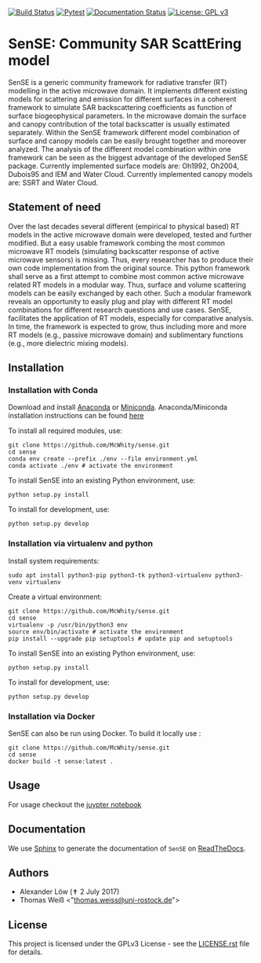 [![Build
Status](https://gitlab.uni-rostock.de/mcwhity/sense/badges/master/pipeline.svg)](https://gitlab.uni-rostock.de/mcwhity/sense)
[![Pytest](https://github.com/mcwhity/sense/actions/workflows/test_build_pytest.yml/badge.svg?branch=dev)](https://github.com/mcwhity/sense/actions/workflows/test_build_pytest.yml)
[![Documentation
Status](https://readthedocs.org/projects/sense-community-sar-scattering-model/badge/?version=latest)](https://sense-community-sar-scattering-model.readthedocs.io/en/latest/?badge=latest)
[![License: GPL
v3](https://img.shields.io/badge/License-GPLv3-blue.svg)](https://www.gnu.org/licenses/gpl-3.0)

# SenSE: Community SAR ScattEring model

SenSE is a generic community framework for radiative transfer (RT)
modelling in the active microwave domain. It implements different
existing models for scattering and emission for different surfaces in a
coherent framework to simulate SAR backscattering coefficients as
function of surface biogeophysical parameters. In the microwave domain
the surface and canopy contribution of the total backscatter is usually
estimated separately. Within the SenSE framework different model
combination of surface and canopy models can be easily brought together
and moreover analyzed. The analysis of the different model combination
within one framework can be seen as the biggest advantage of the
developed SenSE package. Currently implemented surface models are:
Oh1992, Oh2004, Dubois95 and IEM and Water Cloud. Currently implemented
canopy models are: SSRT and Water Cloud.

## Statement of need

Over the last decades several different (empirical to physical based) RT
models in the active microwave domain were developed, tested and further
modified. But a easy usable framework combing the most common microwave
RT models (simulating backscatter response of active microwave sensors)
is missing. Thus, every researcher has to produce their own code
implementation from the original source. This python framework shall
serve as a first attempt to combine most common active microwave related
RT models in a modular way. Thus, surface and volume scattering models
can be easily exchanged by each other. Such a modular framework reveals
an opportunity to easily plug and play with different RT model
combinations for different research questions and use cases. SenSE,
facilitates the application of RT models, especially for comparative
analysis. In time, the framework is expected to grow, thus including
more and more RT models (e.g., passive microwave domain) and
sublimentary functions (e.g., more dielectric mixing models).

## Installation

### Installation with Conda

Download and install
[Anaconda](https://www.anaconda.com/products/individual) or
[Miniconda](https://docs.conda.io/en/latest/miniconda.html).
Anaconda/Miniconda installation instructions can be found
[here](https://conda.io/projects/conda/en/latest/user-guide/install/linux.html#install-linux-silent)

To install all required modules, use:

    git clone https://github.com/McWhity/sense.git
    cd sense
    conda env create --prefix ./env --file environment.yml
    conda activate ./env # activate the environment

To install SenSE into an existing Python environment, use:

    python setup.py install

To install for development, use:

    python setup.py develop

### Installation via virtualenv and python

Install system requirements:

    sudo apt install python3-pip python3-tk python3-virtualenv python3-venv virtualenv

Create a virtual environment:

    git clone https://github.com/McWhity/sense.git
    cd sense
    virtualenv -p /usr/bin/python3 env
    source env/bin/activate # activate the environment
    pip install --upgrade pip setuptools # update pip and setuptools

To install SenSE into an existing Python environment, use:

    python setup.py install

To install for development, use:

    python setup.py develop

### Installation via Docker

SenSE can also be run using Docker. To build it locally use :

    git clone https://github.com/McWhity/sense.git
    cd sense
    docker build -t sense:latest . 

## Usage

For usage checkout the [juypter
notebook](https://nbviewer.jupyter.org/github/mcwhity/sense/tree/master/docs/notebooks/)

## Documentation

We use [Sphinx](http://www.sphinx-doc.org/en/stable/rest.html) to
generate the documentation of `SenSE` on
[ReadTheDocs](https://sense-community-sar-scattering-model.readthedocs.io/en/latest/).

## Authors

-   Alexander Löw (✝ 2 July 2017)
-   Thomas Weiß \<\"<thomas.weiss@uni-rostock.de>\"\>

## License

This project is licensed under the GPLv3 License - see the
[LICENSE.rst](LICENSE.rst) file for details.
